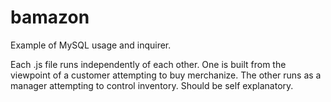 # bamazon

Example of MySQL usage and inquirer.

Each .js file runs independently of each other. One is built from the viewpoint of a customer attempting to buy merchanize. The other runs as a manager attempting to control inventory. Should be self explanatory.

